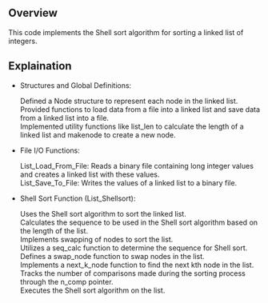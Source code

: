 ## Overview

This code implements the Shell sort algorithm for sorting a linked list of integers.

## Explaination 

- Structures and Global Definitions:

  Defined a Node structure to represent each node in the linked list.\
  Provided functions to load data from a file into a linked list and save data from a linked list into a file.\
  Implemented utility functions like list_len to calculate the length of a linked list and makenode to create a new node.

- File I/O Functions:
  
  List_Load_From_File: Reads a binary file containing long integer values and creates a linked list with these values.\
  List_Save_To_File: Writes the values of a linked list to a binary file.

- Shell Sort Function (List_Shellsort):

  Uses the Shell sort algorithm to sort the linked list.\
  Calculates the sequence to be used in the Shell sort algorithm based on the length of the list.\
  Implements swapping of nodes to sort the list.\
  Utilizes a seq_calc function to determine the sequence for Shell sort.\
  Defines a swap_node function to swap nodes in the list.\
  Implements a next_k_node function to find the next kth node in the list.\
  Tracks the number of comparisons made during the sorting process through the n_comp pointer.\
  Executes the Shell sort algorithm on the list.
